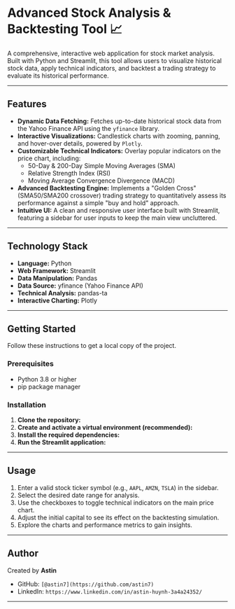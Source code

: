# Advanced Stock Analysis & Backtesting Tool 📈

A comprehensive, interactive web application for stock market analysis. Built with Python and Streamlit, this tool allows users to visualize historical stock data, apply technical indicators, and backtest a trading strategy to evaluate its historical performance.

---
## Features

* **Dynamic Data Fetching:** Fetches up-to-date historical stock data from the Yahoo Finance API using the `yfinance` library.
* **Interactive Visualizations:** Candlestick charts with zooming, panning, and hover-over details, powered by `Plotly`.
* **Customizable Technical Indicators:** Overlay popular indicators on the price chart, including:
    * 50-Day & 200-Day Simple Moving Averages (SMA)
    * Relative Strength Index (RSI)
    * Moving Average Convergence Divergence (MACD)
* **Advanced Backtesting Engine:** Implements a "Golden Cross" (SMA50/SMA200 crossover) trading strategy to quantitatively assess its performance against a simple "buy and hold" approach.
* **Intuitive UI:** A clean and responsive user interface built with Streamlit, featuring a sidebar for user inputs to keep the main view uncluttered.

---
## Technology Stack

* **Language:** Python
* **Web Framework:** Streamlit
* **Data Manipulation:** Pandas
* **Data Source:** yfinance (Yahoo Finance API)
* **Technical Analysis:** pandas-ta
* **Interactive Charting:** Plotly
---
## Getting Started
Follow these instructions to get a local copy of the project.

### Prerequisites
* Python 3.8 or higher
* pip package manager

### Installation
1.  **Clone the repository:**
2.  **Create and activate a virtual environment (recommended):**
3.  **Install the required dependencies:**
4.  **Run the Streamlit application:**

---
## Usage
1.  Enter a valid stock ticker symbol (e.g., `AAPL`, `AMZN`, `TSLA`) in the sidebar.
2.  Select the desired date range for analysis.
3.  Use the checkboxes to toggle technical indicators on the main price chart.
4.  Adjust the initial capital to see its effect on the backtesting simulation.
5.  Explore the charts and performance metrics to gain insights.
---
## Author
Created by **Astin**
* GitHub: `[@astin7](https://github.com/astin7)`
* LinkedIn: `https://www.linkedin.com/in/astin-huynh-3a4a24352/`
---

